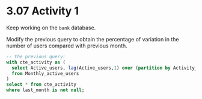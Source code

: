 # 3.07 Activity 1

Keep working on the `bank` database.

Modify the previous query to obtain the percentage of variation in the number of users compared with previous month.

```sql
-- the previous query:
with cte_activity as (
  select Active_users, lag(Active_users,1) over (partition by Activity_year) as last_month, Activity_year, Activity_month
  from Monthly_active_users
)
select * from cte_activity
where last_month is not null;
```

